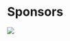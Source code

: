 # Sponsors

<img src="http://uptake.com/wp-content/uploads/2015/02/uptake_logo_og.jpg" style="border: none;background: white" />
